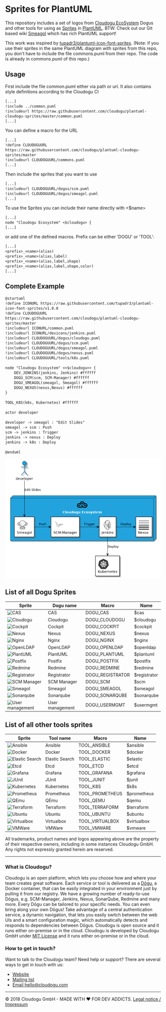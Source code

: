 # Sprites for PlantUML

This repository includes a set of logos from [Cloudogu EcoSystem](https://cloudogu.com) Dogus and other tools for using as [Sprites](http://plantuml.com/sprite) in [PlantUML](http://plantuml.com). BTW: Check out our Git based wiki [Smeagol](https://github.com/cloudogu/smeagol) which has rich PlantUML support!

This work was inspired by [tupadr3/plantuml-icon-font-sprites](https://github.com/tupadr3/plantuml-icon-font-sprites). (Note: if you use their sprites in the same PlantUML diagram with sprites from this repo, you don't have to include the file commons.puml from their repo. The code is already in commons.puml of this repo.)

## Usage

First include the file common.puml either via path or url. It also contains style definitions according to the Cloudogu CI

```
[...]
!include ../common.puml
!includeurl https://raw.githubusercontent.com/cloudogu/plantuml-cloudogu-sprites/master/common.puml
[...]
```
You can define a macro for the URL

```
[...]
!define CLOUDOGUURL https://raw.githubusercontent.com/cloudogu/plantuml-cloudogu-sprites/master
!includeurl CLOUDOGUURL/commons.puml
[...]
```

Then include the sprites that you want to use 

```
[...]
!includeurl CLOUDOGUURL/dogus/scm.puml
!includeurl CLOUDOGUURL/dogus/smeagol.puml
[...]
```

To use the Sprites you can include their name directly with <$name>

```
[...]
node "Cloudogu Ecosystem" <$cloudogu> {
[...]
```

or add one of the defined macros. Prefix can be either 'DOGU' or 'TOOL':

```
[...]
<prefix>_<name>(alias)
<prefix>_<name>(alias,label)
<prefix>_<name>(alias,label,shape)
<prefix>_<name>(alias,label,shape,color)
[...]
```

## Complete Example
```
@startuml
!define ICONURL https://raw.githubusercontent.com/tupadr3/plantuml-icon-font-sprites/v1.0.0
!define CLOUDOGUURL https://raw.githubusercontent.com/cloudogu/plantuml-cloudogu-sprites/master
!includeurl ICONURL/common.puml
!includeurl ICONURL/devicons/jenkins.puml
!includeurl CLOUDOGUURL/dogus/cloudogu.puml
!includeurl CLOUDOGUURL/dogus/scm.puml
!includeurl CLOUDOGUURL/dogus/smeagol.puml
!includeurl CLOUDOGUURL/dogus/nexus.puml
!includeurl CLOUDOGUURL/tools/k8s.puml

node "Cloudogu Ecosystem" <<$cloudogu>> {
	DEV_JENKINS(jenkins, Jenkins) #ffffff
	DOGU_SCM(scm, SCM-Manager) #ffffff
	DOGU_SMEAGOL(smeagol, Smeagol) #ffffff
	DOGU_NEXUS(nexus,Nexus) #ffffff
}

TOOL_K8S(k8s, Kubernetes) #ffffff

actor developer

developer -> smeagol : "Edit Slides"
smeagol -> scm : Push
scm -> jenkins : Trigger
jenkins -> nexus : Deploy
jenkins -> k8s : Deploy

@enduml
```

![Example](example.png "Example")

## List of all Dogu Sprites

| Sprite | Dogu name | Macro | Name |
|--------|-----------|-------|------|
| ![CAS](https://github.com/cloudogu/plantuml-cloudogu-sprites/raw/master/dogus/cas.jpg "CAS") | CAS | DOGU_CAS | $cas |
| ![Cloudogu](https://github.com/cloudogu/plantuml-cloudogu-sprites/raw/master/dogus/cloudogu.jpg "Cloudogu") | Cloudogu | DOGU_CLOUDOGU | $cloudogu |
| ![Cockpit](https://github.com/cloudogu/plantuml-cloudogu-sprites/raw/master/dogus/cockpit.jpg "Cockpit") | Cockpit | DOGU_COCKPIT | $cockpit |
| ![Nexus](https://github.com/cloudogu/plantuml-cloudogu-sprites/raw/master/dogus/nexus.jpg "Nexus") | Nexus | DOGU_NEXUS | $nexus |
| ![Nginx](https://github.com/cloudogu/plantuml-cloudogu-sprites/raw/master/dogus/nginx.jpg "Nginx") | Nginx | DOGU_NGINX | $nginx |
| ![OpenLDAP](https://github.com/cloudogu/plantuml-cloudogu-sprites/raw/master/dogus/openldap.jpg "OpenLDAP") | OpenLDAP | DOGU_OPENLDAP | $openldap |
| ![PlantUML](https://github.com/cloudogu/plantuml-cloudogu-sprites/raw/master/dogus/plantuml.jpg "PlantUML") | PlantUML | DOGU_PLANTUML | $plantuml |
| ![Postfix](https://github.com/cloudogu/plantuml-cloudogu-sprites/raw/master/dogus/postfix.jpg "Postfix") | Postfix | DOGU_POSTFIX | $postfix |
| ![Redmine](https://github.com/cloudogu/plantuml-cloudogu-sprites/raw/master/dogus/redmine.jpg "Redmine") | Redmine | DOGU_REDMINE | $redmine |
| ![Registrator](https://github.com/cloudogu/plantuml-cloudogu-sprites/raw/master/dogus/registrator.jpg "Registrator") | Registrator | DOGU_REGISTRATOR | $registrator |
| ![SCM Manager](https://github.com/cloudogu/plantuml-cloudogu-sprites/raw/master/dogus/scm.jpg "SCM Manager") | SCM Manager | DOGU_SCM | $scm |
| ![Smeagol](https://github.com/cloudogu/plantuml-cloudogu-sprites/raw/master/dogus/smeagol.jpg "Smeagol") | Smeagol | DOGU_SMEAGOL | $smeagol |
| ![Sonarqube](https://github.com/cloudogu/plantuml-cloudogu-sprites/raw/master/dogus/sonarqube.jpg "Sonarqube") | Sonarqube | DOGU_SONARQUBE | $sonarqube |
| ![User management](https://github.com/cloudogu/plantuml-cloudogu-sprites/raw/master/dogus/usermgmt.jpg "User management") | User management | DOGU_USERMGMT | $usermgmt |

## List of all other tools sprites

| Sprite | Tool name | Macro | Name |
|--------|-----------|-------|------|
| ![Ansible](https://github.com/cloudogu/plantuml-cloudogu-sprites/raw/master/tools/ansible.jpg "Ansible") | Ansible | TOOL_ANSIBLE | $ansible |
| ![Docker](https://github.com/cloudogu/plantuml-cloudogu-sprites/raw/master/tools/docker.jpg "Docker") | Docker | TOOL_DOCKER | $docker |
| ![Elastic Search](https://github.com/cloudogu/plantuml-cloudogu-sprites/raw/master/tools/elastic.jpg "Elastic Search") | Elastic Search | TOOL_ELASTIC | $elastic |
| ![Etcd](https://github.com/cloudogu/plantuml-cloudogu-sprites/raw/master/tools/etcd.jpg "Etcd") | Etcd | TOOL_ETCD | $etcd |
| ![Grafana](https://github.com/cloudogu/plantuml-cloudogu-sprites/raw/master/tools/grafana.jpg "Grafana") | Grafana | TOOL_GRAFANA | $grafana |
| ![JUnit](https://github.com/cloudogu/plantuml-cloudogu-sprites/raw/master/tools/junit.jpg "JUnit") | JUnit | TOOL_JUNIT | $junit |
| ![Kubernetes](https://github.com/cloudogu/plantuml-cloudogu-sprites/raw/master/tools/k8s.jpg "Kubernetes") | Kubernetes | TOOL_K8S | $k8s |
| ![Prometheus](https://github.com/cloudogu/plantuml-cloudogu-sprites/raw/master/tools/prometheus.jpg "Prometheus") | Prometheus | TOOL_PROMETHEUS | $prometheus |
| ![QEmu](https://github.com/cloudogu/plantuml-cloudogu-sprites/raw/master/tools/qemu.jpg "QEmu") | QEmu | TOOL_QEMU | $qemu |
| ![Terraform](https://github.com/cloudogu/plantuml-cloudogu-sprites/raw/master/tools/terraform.jpg "Terraform") | Terraform | TOOL_TERRAFORM | $terraform |
| ![Ubuntu](https://github.com/cloudogu/plantuml-cloudogu-sprites/raw/master/tools/ubuntu.jpg "Ubuntu") | Ubuntu | TOOL_UBUNTU | $ubuntu |
| ![Virtualbox](https://github.com/cloudogu/plantuml-cloudogu-sprites/raw/master/tools/virtualbox.jpg "Virtualbox") | Virtualbox | TOOL_VIRTUALBOX | $virtualbox |
| ![VMWare](https://github.com/cloudogu/plantuml-cloudogu-sprites/raw/master/tools/vmware.jpg "VMWare") | VMWare | TOOL_VMWARE | $vmware |

All trademarks, product names and logos appearing above are the property of their respective owners, including in some instances Cloudogu GmbH. Any rights not expressly granted herein are reserved.

---
### What is Cloudogu?
Cloudogu is an open platform, which lets you choose how and where your team creates great software. Each service or tool is delivered as a [Dōgu](https://translate.google.com/?text=D%26%23x014d%3Bgu#ja/en/%E9%81%93%E5%85%B7), a Docker container, that can be easily integrated in your environment just by pulling it from our registry. We have a growing number of ready-to-use Dōgus, e.g. SCM-Manager, Jenkins, Nexus, SonarQube, Redmine and many more. Every Dōgu can be tailored to your specific needs. You can even bring along your own Dōgus! Take advantage of a central authentication service, a dynamic navigation, that lets you easily switch between the web UIs and a smart configuration magic, which automatically detects and responds to dependencies between Dōgus. Cloudogu is open source and it runs either on-premise or in the cloud. Cloudogu is developed by Cloudogu GmbH under [MIT License](https://cloudogu.com/license.html) and it runs either on-premise or in the cloud.

### How to get in touch?
Want to talk to the Cloudogu team? Need help or support? There are several ways to get in touch with us:

* [Website](https://cloudogu.com)
* [Mailing list](https://groups.google.com/forum/#!forum/cloudogu)
* [Email hello@cloudogu.com](mailto:hello@cloudogu.com)

---
&copy; 2018 Cloudogu GmbH - MADE WITH :heart: FOR DEV ADDICTS. [Legal notice / Impressum](https://cloudogu.com/imprint.html)
